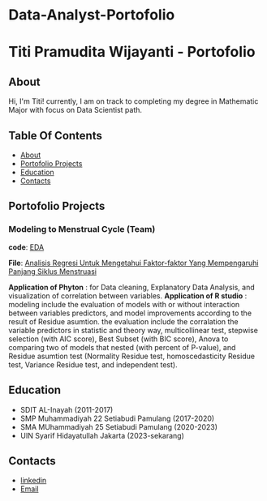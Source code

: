 # Data-Analyst-Portofolio
# Titi Pramudita Wijayanti - Portofolio
## About 
Hi, I'm Titi! currently, I am on track to completing my degree in  Mathematic Major with focus on Data Scientist path.


## Table Of Contents
- [About](https://github.com/TiPramudita/Data-Analyst-Portofolio/blob/main/README.md#about)
- [Portofolio Projects](https://github.com/TiPramudita/Data-Analyst-Portofolio/blob/main/README.md#portofolio-projects)
- [Education](https://github.com/TiPramudita/Data-Analyst-Portofolio/blob/main/README.md#education)
- [Contacts](https://github.com/TiPramudita/Data-Analyst-Portofolio/blob/main/README.md#contacts)
## Portofolio Projects
### Modeling to Menstrual Cycle (Team)
**code**: [EDA](https://colab.research.google.com/drive/1t7I2RUGd9xxjkbuQkflza58tchSg6gD2?usp=sharing)

**File**: [Analisis Regresi Untuk Mengetahui Faktor-faktor Yang Mempengaruhi Panjang Siklus Menstruasi](https://drive.google.com/file/d/1FCZCPshec6v2hfPhZp0aSiu5QGEVRO5O/view?usp=sharing)

**Application of Phyton** : for Data cleaning, Explanatory Data Analysis, and visualization of correlation between variables.
**Application of R studio** : modeling include the evaluation of models with or without interaction between variables predictors, and model improvements according to the result of Residue asumtion. the evaluation include the corralation the variable predictors in statistic and theory way, multicollinear test, stepwise selection (with AIC score), Best Subset (with BIC score), Anova to comparing two of models that nested (with percent of P-value), and Residue asumtion test (Normality Residue test, homoscedasticity Residue test, Variance Residue test, and independent test). 



## Education
- SDIT AL-Inayah (2011-2017)
- SMP Muhammadiyah 22 Setiabudi Pamulang (2017-2020)
- SMA MUhammadiyah 25 Setiabudi Pamulang (2020-2023)
- UIN Syarif Hidayatullah Jakarta (2023-sekarang)
## Contacts 
- [linkedin](https://www.linkedin.com/in/titi-pramudita-wijayanti-73aa07287/)
- [Email](titipramuditaw235@gmail.com)
